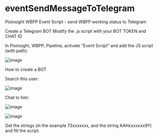 # eventSendMessageToTelegram
Pixinsight WBPP Event Script  - send WBPP working status to Telegram 

Create a Telegram BOT
Modify the .js script with your BOT TOKEN and CHAT ID

In Pixinsight, WBPP, Pipeline, activate "Event Script" and add the JS script (with path):

![image](https://github.com/user-attachments/assets/a5705bf3-bb21-4b51-aabd-527dc47e0600)

How to create a BOT

Search this user:

![image](https://github.com/user-attachments/assets/cee966ce-e35e-4d3d-a69d-9491a513d58c)

Chat to him:

![image](https://github.com/user-attachments/assets/3ee3e820-99ad-4034-9af6-f4127dcdf7fb)

![image](https://github.com/user-attachments/assets/2b875f37-47b7-4845-bbf5-1ebd931e00af)

Get the strings (in the example 73xxxxxxx, and the string AAHxxxxxxx9Y) and fill the script.
